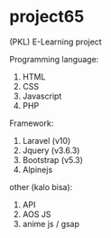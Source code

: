 # project65
(PKL) E-Learning project

Programming language:
1. HTML
2. CSS
3. Javascript
4. PHP

Framework:
1. Laravel (v10)
2. Jquery (v3.6.3)
3. Bootstrap (v5.3)
4. Alpinejs

other (kalo bisa):
1. API
2. AOS JS
3. anime js / gsap
